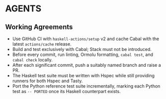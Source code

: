 # AGENTS

## Working Agreements
- Use GitHub CI with `haskell-actions/setup` v2 and cache Cabal with the latest `actions/cache` release.
- Build and test exclusively with Cabal; Stack must not be introduced.
- Before every commit, run linting, Ormolu formatting, `cabal test`, and `cabal check` locally.
- After each significant commit, push a suitably named branch and raise a PR.
- The Haskell test suite must be written with Hspec while still providing runners for both Hspec and Tasty.
- Port the Python reference test suite incrementally, marking each Python test as `-- PORTED` once its Haskell counterpart exists.
